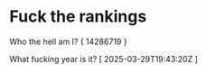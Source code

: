 # Fuck the rankings

Who the hell am I?
{ 14286719 }

What fucking year is it?
[ 2025-03-29T19:43:20Z ]
